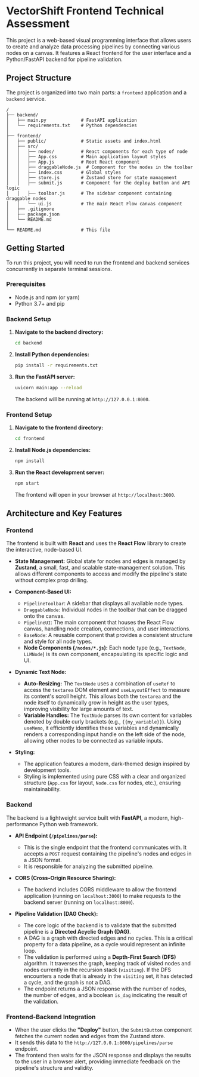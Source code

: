 # VectorShift Frontend Technical Assessment

This project is a web-based visual programming interface that allows users to create and analyze data processing pipelines by connecting various nodes on a canvas. It features a React frontend for the user interface and a Python/FastAPI backend for pipeline validation.

## Project Structure

The project is organized into two main parts: a `frontend` application and a `backend` service.

```
/
├── backend/
│   ├── main.py             # FastAPI application
│   └── requirements.txt    # Python dependencies
│
├── frontend/
│   ├── public/             # Static assets and index.html
│   ├── src/
│   │   ├── nodes/          # React components for each type of node
│   │   ├── App.css         # Main application layout styles
│   │   ├── App.js          # Root React component
│   │   ├── draggableNode.js  # Component for the nodes in the toolbar
│   │   ├── index.css       # Global styles
│   │   ├── store.js        # Zustand store for state management
│   │   ├── submit.js       # Component for the deploy button and API logic
│   │   ├── toolbar.js      # The sidebar component containing draggable nodes
│   │   └── ui.js           # The main React Flow canvas component
│   ├── .gitignore
│   ├── package.json
│   └── README.md
│
└── README.md               # This file
```

## Getting Started

To run this project, you will need to run the frontend and backend services concurrently in separate terminal sessions.

### Prerequisites

- Node.js and npm (or yarn)
- Python 3.7+ and pip

### Backend Setup

1.  **Navigate to the backend directory:**
    ```bash
    cd backend
    ```

2.  **Install Python dependencies:**
    ```bash
    pip install -r requirements.txt
    ```

3.  **Run the FastAPI server:**
    ```bash
    uvicorn main:app --reload
    ```
    The backend will be running at `http://127.0.0.1:8000`.

### Frontend Setup

1.  **Navigate to the frontend directory:**
    ```bash
    cd frontend
    ```

2.  **Install Node.js dependencies:**
    ```bash
    npm install
    ```

3.  **Run the React development server:**
    ```bash
    npm start
    ```
    The frontend will open in your browser at `http://localhost:3000`.

## Architecture and Key Features

### Frontend

The frontend is built with **React** and uses the **React Flow** library to create the interactive, node-based UI.

-   **State Management:** Global state for nodes and edges is managed by **Zustand**, a small, fast, and scalable state-management solution. This allows different components to access and modify the pipeline's state without complex prop drilling.

-   **Component-Based UI:**
    -   `PipelineToolbar`: A sidebar that displays all available node types.
    -   `DraggableNode`: Individual nodes in the toolbar that can be dragged onto the canvas.
    -   `PipelineUI`: The main component that houses the React Flow canvas, handling node creation, connections, and user interactions.
    -   `BaseNode`: A reusable component that provides a consistent structure and style for all node types.
    -   **Node Components (`/nodes/*.js`):** Each node type (e.g., `TextNode`, `LLMNode`) is its own component, encapsulating its specific logic and UI.

-   **Dynamic Text Node:**
    -   **Auto-Resizing:** The `TextNode` uses a combination of `useRef` to access the `textarea` DOM element and `useLayoutEffect` to measure its content's scroll height. This allows both the `textarea` and the node itself to dynamically grow in height as the user types, improving visibility for large amounts of text.
    -   **Variable Handles:** The `TextNode` parses its own content for variables denoted by double curly brackets (e.g., `{{my_variable}}`). Using `useMemo`, it efficiently identifies these variables and dynamically renders a corresponding input handle on the left side of the node, allowing other nodes to be connected as variable inputs.

-   **Styling:**
    -   The application features a modern, dark-themed design inspired by development tools.
    -   Styling is implemented using pure CSS with a clear and organized structure (`App.css` for layout, `Node.css` for nodes, etc.), ensuring maintainability.

### Backend

The backend is a lightweight service built with **FastAPI**, a modern, high-performance Python web framework.

-   **API Endpoint (`/pipelines/parse`):**
    -   This is the single endpoint that the frontend communicates with. It accepts a `POST` request containing the pipeline's nodes and edges in a JSON format.
    -   It is responsible for analyzing the submitted pipeline.

-   **CORS (Cross-Origin Resource Sharing):**
    -   The backend includes CORS middleware to allow the frontend application (running on `localhost:3000`) to make requests to the backend server (running on `localhost:8000`).

-   **Pipeline Validation (DAG Check):**
    -   The core logic of the backend is to validate that the submitted pipeline is a **Directed Acyclic Graph (DAG)**.
    -   A DAG is a graph with directed edges and no cycles. This is a critical property for a data pipeline, as a cycle would represent an infinite loop.
    -   The validation is performed using a **Depth-First Search (DFS)** algorithm. It traverses the graph, keeping track of visited nodes and nodes currently in the recursion stack (`visiting`). If the DFS encounters a node that is already in the `visiting` set, it has detected a cycle, and the graph is not a DAG.
    -   The endpoint returns a JSON response with the number of nodes, the number of edges, and a boolean `is_dag` indicating the result of the validation.

### Frontend-Backend Integration

-   When the user clicks the **"Deploy"** button, the `SubmitButton` component fetches the current nodes and edges from the Zustand store.
-   It sends this data to the `http://127.0.0.1:8000/pipelines/parse` endpoint.
-   The frontend then waits for the JSON response and displays the results to the user in a browser alert, providing immediate feedback on the pipeline's structure and validity. 